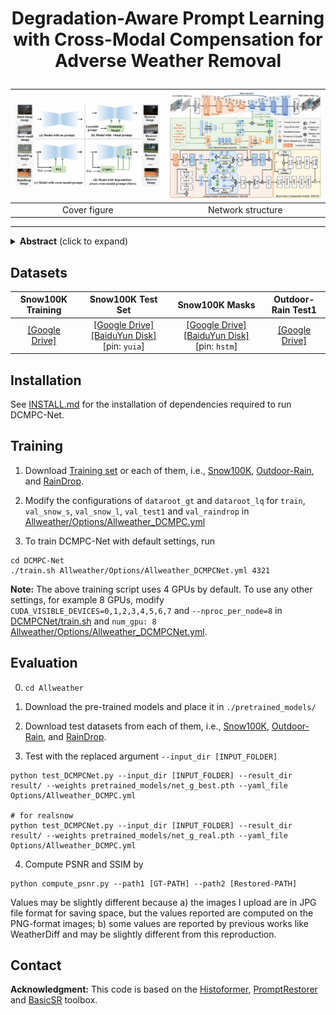  <!-- # <p align=center> [ECCV 2024] Restoring Images in Adverse Weather Conditions via Histogram Transformer</p>

<div align="center">
 
[![paper](https://img.shields.io/badge/Histoformer-paper-blue.svg)](https://arxiv.org/abs/2407.10172)
[![arXiv](https://img.shields.io/badge/Histoformer-arXiv-red.svg)](https://arxiv.org/abs/2407.10172)
[![](https://img.shields.io/badge/project-page-red.svg)](https://sunsean21.github.io/restore-all-weather.html)
[![poster](https://img.shields.io/badge/Histoformer-poster-green.svg)](https://sunsean21.github.io/resources/pdf/poster_eccv24_histoformer.pdf)
[![](https://img.shields.io/badge/Histoformer-supp-purple)](https://sunsean21.github.io/resources/pdf/eccv2024_supp.pdf)     
[![](https://img.shields.io/badge/chinese_blog-zhihu-blue.svg)](https://zhuanlan.zhihu.com/p/709843922) 
[![Closed Issues](https://img.shields.io/github/issues-closed/sunshangquan/Histoformer)](https://github.com/sunshangquan/Histoformer/issues?q=is%3Aissue+is%3Aclosed) 
[![Open Issues](https://img.shields.io/github/issues/sunshangquan/Histoformer)](https://github.com/sunshangquan/Histoformer/issues) 
[![Hits](https://hits.seeyoufarm.com/api/count/incr/badge.svg?url=https%3A%2F%2Fgithub.com%2Fsunshangquan%2FHistoformer&count_bg=%2379C83D&title_bg=%23555555&icon=&icon_color=%23E7E7E7&title=hits&edge_flat=false)](https://hits.seeyoufarm.com)

</div>

<img src="assets/eccv2024_cover.jpg" width="385"> |  <img src="assets/histoformer.png" width="385"> |  
:-------------------------:|:-------------------------:
Cover figure | Network structure

---
>**Restoring Images in Adverse Weather Conditions via Histogram Transformer**<br>  Shangquan Sun, Wenqi Ren, Xinwei Gao, Rui Wang, Xiaochun Cao<br> 
>European Conference on Computer Vision

<details>
<summary><strong>Abstract</strong> (click to expand) </summary>
Transformer-based image restoration methods in adverse weather have achieved significant progress. Most of them use self-attention along the channel dimension or within spatially fixed-range blocks to
reduce computational load. However, such a compromise results in limitations in capturing long-range spatial features. Inspired by the observation that the weather-induced degradation factors mainly cause similar occlusion and brightness, in this work, we propose an efficient Histogram Transformer (Histoformer) for restoring images affected by adverse weather. It is powered by a mechanism dubbed histogram self-attention, which sorts and segments spatial features into intensity-based bins. Self-attention is then applied across bins or within each bin to selectively focus on spatial features of dynamic range and process similar degraded pixels of the long range together. To boost histogram self-attention, we present a dynamic-range convolution enabling conventional convolution to conduct operation over similar pixels rather than neighbor pixels. We also observe that the common pixel-wise losses neglect linear association and correlation between output and ground-truth. Thus, we propose to leverage the Pearson correlation coefficient as a loss function to enforce the recovered pixels following the identical order as ground-truth. Extensive experiments demonstrate the efficacy and superiority of our proposed method.
</details>

## :mega: Citation
If you use Histoformer, please consider citing:

    @article{sun2024restoring,
      title={Restoring Images in Adverse Weather Conditions via Histogram Transformer},
      author={Sun, Shangquan and Ren, Wenqi and Gao, Xinwei and Wang, Rui and Cao, Xiaochun},
      journal={arXiv preprint arXiv:2407.10172},
      year={2024}
    }
    
    @InProceedings{10.1007/978-3-031-72670-5_7,
        author="Sun, Shangquan and Ren, Wenqi and Gao, Xinwei and Wang, Rui and Cao, Xiaochun",
        editor="Leonardis, Ale{\v{s}} and Ricci, Elisa and Roth, Stefan and Russakovsky, Olga and Sattler, Torsten and Varol, G{\"u}l",
        title="Restoring Images in Adverse Weather Conditions via Histogram Transformer",
        booktitle="Computer Vision -- ECCV 2024",
        year="2025",
        publisher="Springer Nature Switzerland",
        address="Cham",
        pages="111--129",
        isbn="978-3-031-72670-5"
    }
---

## :rocket: News
* **2024.08.29**: Update alternative [[Download Links]](https://github.com/sunshangquan/Histoformer/issues/2) for Snow100K masks as its original link expires.
* **2024.08.29**: Update alternative [[Download Links]](https://github.com/sunshangquan/Histoformer/issues/8) for Outdoor-Rain Test1 as its original link expires.
* **2024.07.23**: Update alternative [[Download Links]](https://github.com/sunshangquan/Histoformer/issues/2) for Snow100K as its original link expires.
* **2024.07.18**: Codes and [pre-trained weights](https://drive.google.com/drive/folders/1dmPhr8Z5iPRx9lh7TwdUFPSfwGIxp5l0?usp=drive_link) are released.
* **2024.07.17**: [Visual results](https://github.com/sunshangquan/Histoformer?tab=readme-ov-file#smile-visual-results) are released.
* **2024.07.14**: [Arxiv Paper](https://export.arxiv.org/abs/2407.10172) is released.
* **2024.07.01**: Histoformer is accepted by ECCV2024.
* **2024.03.01**: Histoformer is rejected by CVPR2024.


## :jigsaw: Datasets

According to [[Issue#2]](https://github.com/sunshangquan/Histoformer/issues/2) and [[Issue#8]](https://github.com/sunshangquan/Histoformer/issues/8), many related datasets are unavailable. 
I have provided them below:

| Snow100K Training | Snow100K Test Set | Snow100K Masks | Outdoor-Rain Test1|
|:---------------:|:-----------------:|:-----------------:|:-----------------:|
| [[Google Drive]](https://drive.google.com/file/d/1tfeBnjZX1wIhIFPl6HOzzOKOyo0GdGHl/view?usp=sharing) | [[Google Drive]](https://drive.google.com/drive/folders/1kLPWAev5f6OutKFALhxthuO1XCF5U1Yu) [[BaiduYun Disk]](https://pan.baidu.com/s/1oiL0IrB1vWo902G-jWk8LA?pwd=yuia) [pin: ```yuia```] | [[Google Drive]](https://drive.google.com/drive/folders/11kGq5VB6hyEx-GTONvH9Z4cH7EhpjaJ_?usp=sharing) [[BaiduYun Disk]](https://pan.baidu.com/s/1Il24NXXt748nsL2nLpXI3g?pwd=hstm) [pin: ```hstm```] | [[Google Drive]](https://drive.google.com/file/d/1xgLG6656ahL7TfpeO_TplkMOQrfdxKbo/view?usp=sharing) |


## :smile: Visual Results 


All visual results are in [Google Drive](https://drive.google.com/drive/folders/1adPVQXePgkhC1Ci82_a6vK6JfMa_KX5m?usp=drive_link) and [Baidu Disk](https://pan.baidu.com/s/1X8zWxmZUdd_CRcQAZOxr3w?pwd=ps9q) (pin: ```ps9q```). 
You can also find each of them from the table below.

<div align="center">

| Method | RainDrop | Outdoor-Rain | Snow100K-L | Snow100K-S  | RealSnow |
|:---------------:|:-----------------:|:-----------------:|:-----------------:|:------------------:|:------------------:|
| [TransWeather](https://drive.google.com/drive/folders/1Ptg1t-6UQIXbXstF2vyJM_POjlCfA8Gt?usp=drive_link) | [Results](<https://drive.google.com/drive/folders/1ZfZcdbFUoKsVuVDGZMRt23fB2s1eQbu9?usp=drive_link>) | [Results](<https://drive.google.com/drive/folders/1zecSVNMTXdIjOtYs5K4NyLjeeljCyj17?usp=drive_link>) | [Results](<https://drive.google.com/file/d/1OjNgaj3FebO6PegWjphd9pFgbBwfaiYZ/view?usp=drive_link>) | [Results](<https://drive.google.com/file/d/1GGWlRLEJ1dKGW8GyMVDkWTmRwgjiE_Hh/view?usp=drive_link>) | [Results](<https://drive.google.com/drive/folders/1kBbPHyNU3wYdGKbTGK0sjnk02s-gLwRx?usp=drive_link>) | 
| [WGWSNet](https://drive.google.com/drive/folders/1iEaAQ3j1DN9jMp_NQB8QJ8ixP_fzM7kK?usp=drive_link) | [Results](<https://drive.google.com/drive/folders/16KmSHDYJNaZiMQ6TLgVGdbOp4Sb4KdkX?usp=drive_link>) | [Results](<https://drive.google.com/drive/folders/1OaFiRX3V5ySTa5KoJ9CBg0sj7AveDnkx?usp=drive_link>) | [Results](<https://drive.google.com/file/d/1WE34HRm6Qx02tJ3rz2lHqQaCHXDHCfmH/view?usp=drive_link>) | [Results](<https://drive.google.com/file/d/1u6K3Gbbm8iq2zSywA3i-a4L18QprH9EM/view?usp=drive_link>) | [Results](<https://drive.google.com/drive/folders/1v2Z_KH0d9zeZFAgUCSuyJPbH_yKvffOL?usp=drive_link>) |
| [Chen et al.](https://drive.google.com/drive/folders/1U9lfCsT6ydm_aP4e20lecLyOm9-nTSk4?usp=drive_link) | [Results](<https://drive.google.com/drive/folders/1Xy_V3PU5zvxsiklW8YMWympIEKP5Y92L?usp=drive_link>) | [Results](<https://drive.google.com/drive/folders/1Ri_ridnMJX7S0gEIbJ6v07WQSaGtfqAB?usp=drive_link>) | [Results](<https://drive.google.com/file/d/1TPNBMVQkGf6cNijvsDrGDIuNBZs59drw/view?usp=drive_link>) | [Results](<https://drive.google.com/file/d/1np_l_Ccs-tsF36AyJTa7x6R9W-hp3Mhi/view?usp=drive_link>) | [Results](<https://drive.google.com/drive/folders/1V6y3Q1AoRD7uGvPFFvH0OiG47tSRVOQd?usp=drive_link>) |  
| [WeatherDiff](https://drive.google.com/drive/folders/1RoMark7UbGB3sOlCEP4hyCiyZyRYg7td?usp=drive_link) | [Results](<https://drive.google.com/drive/folders/1GUc1d03yUilfMqDNIlNB5ZDc8LbKWRav?usp=drive_link>) | [Results](<https://drive.google.com/drive/folders/10obRn4-ZjuB_4-Gz492T-2_41oVdZvky?usp=drive_link>) | [Results](<https://drive.google.com/file/d/1TzHwtCiG8S1O2f2hkQsjyDBAgIOvQhp3/view?usp=drive_link>) | [Results](<https://drive.google.com/file/d/1z4AqpBB_XMXOYGLKqwJSuHRusbEV2n7e/view?usp=drive_link>) | [Results](<https://drive.google.com/drive/folders/1B8D75MowIAjxL17WkukpxjEcW3wi6k-i?usp=drive_link>) | 
| [Histoformer](https://drive.google.com/drive/folders/1Yu6rDU4fCxtddLCsllHIT1OVUXpkhy8h?usp=drive_link) | [Results](<https://drive.google.com/drive/folders/1BducWzQ3AbVahMI2pCJOErajJLvuF3Dh?usp=drive_link>) | [Results](<https://drive.google.com/drive/folders/1oofUMYmeI3zCsMWTssvYrw3i9d4wW8zl?usp=sharing>) | [Results](<https://drive.google.com/file/d/18lJLDfpNNvqZ_5x8y9WYYmtb9jFmBEBD/view?usp=drive_link>) | [Results](<https://drive.google.com/file/d/1LvtLkRau8EtRTsbVGceR0JVO_XoXcGz1/view?usp=drive_link>) | [Results](<https://drive.google.com/drive/folders/1Ia5b3nEL3nJr8mphHhexHLTai1z5Xd3o?usp=drive_link>) | 
</div>

Examples:

[<img src="assets/example-RainDrop.png" width="385">](https://imgsli.com/Mjc5ODI4) | [<img src="assets/example-Outdoor-Rain.png" width="385">](https://imgsli.com/Mjc5ODIy)
:-------------------------:|:-------------------------:
RainDrop | Outdoor-Rain 


[<img src="assets/example-Snow100K-L.png" width="385">](https://imgsli.com/Mjc5ODMw) | [<img src="assets/example-RealSnow.png" width="385">](https://imgsli.com/Mjc5ODMz)
:-------------------------:|:-------------------------:
Snow100K-L | RealSnow 

## :gear: Installation

See [INSTALL.md](INSTALL.md) for the installation of dependencies required to run Histoformer.

## :hammer_and_wrench: Training

1. Download [Training set](https://drive.google.com/file/d/1tfeBnjZX1wIhIFPl6HOzzOKOyo0GdGHl/view?usp=sharing) or each of them, i.e., [Snow100K](https://sites.google.com/view/yunfuliu/desnownet), [Outdoor-Rain](https://github.com/liruoteng/HeavyRainRemoval), and [RainDrop](https://github.com/rui1996/DeRaindrop).

**Note:** The original link for downloading Snow100K has expired, so you could refer to [[Issue#2]](https://github.com/sunshangquan/Histoformer/issues/2) for alternative download links.

2. Modify the configurations of ```dataroot_gt``` and ```dataroot_lq``` for ```train```, ```val_snow_s```, ```val_snow_l```, ```val_test1``` and ```val_raindrop``` in [Allweather/Options/Allweather_Histoformer.yml](Allweather/Options/Allweather_Histoformer.yml)

3. To train Histoformer with default settings, run
```
cd Histoformer
./train.sh Allweather/Options/Allweather_Histoformer.yml 4321
```

**Note:** The above training script uses 4 GPUs by default. 
To use any other settings, for example 8 GPUs, modify ```CUDA_VISIBLE_DEVICES=0,1,2,3,4,5,6,7``` and ```--nproc_per_node=8``` in [Histoformer/train.sh](../train.sh) and ```num_gpu: 8``` [Allweather/Options/Allweather_Histoformer.yml](Allweather/Options/Allweather_Histoformer.yml).


## :balance_scale: Evaluation

0. ```cd Allweather```

1. Download the pre-trained [models](https://drive.google.com/drive/folders/1dmPhr8Z5iPRx9lh7TwdUFPSfwGIxp5l0?usp=drive_link) and place it in `./pretrained_models/`

2. Download test datasets from each of them, i.e., [Snow100K](https://sites.google.com/view/yunfuliu/desnownet), [Outdoor-Rain](https://github.com/liruoteng/HeavyRainRemoval), and [RainDrop](https://github.com/rui1996/DeRaindrop).

3. Test with the replaced argument ```--input_dir [INPUT_FOLDER]```
```
python test_histoformer.py --input_dir [INPUT_FOLDER] --result_dir result/ --weights pretrained_models/net_g_best.pth --yaml_file Options/Allweather_Histoformer.yml

# for realsnow
python test_histoformer.py --input_dir [INPUT_FOLDER] --result_dir result/ --weights pretrained_models/net_g_real.pth --yaml_file Options/Allweather_Histoformer.yml
```

4. Compute PSNR and SSIM by
```
python compute_psnr.py --path1 [GT-PATH] --path2 [Restored-PATH]
```
Values may be slightly different because a) the images I upload are in JPG file format for saving space, but the values reported are computed on the PNG-format images; b) some values are reported by previous works like WeatherDiff and may be slightly different from this reproduction.

## :balance_scale: Demo

0. ```cd Allweather```

1. Download the pre-trained [models](https://drive.google.com/drive/folders/1dmPhr8Z5iPRx9lh7TwdUFPSfwGIxp5l0?usp=drive_link) and place it in `./pretrained_models/`

2. Test with the replaced argument ```--input_dir [INPUT_FOLDER]```
```
# for realsnow
python test_histoformer.py --input_dir [INPUT_FOLDER] --result_dir result/ --weights pretrained_models/net_g_real.pth --yaml_file Options/Allweather_Histoformer.yml
```


## :mailbox_with_mail: Contact 
If you have any question, please contact shangquansun@gmail.com

**Acknowledgment:** This code is based on the [WeatherDiff](https://github.com/IGITUGraz/WeatherDiffusion), [Restormer](https://github.com/swz30/Restormer), [BasicSR](https://github.com/xinntao/BasicSR) toolbox and [HINet](https://github.com/megvii-model/HINet). 
 -->
 # <p align=center> Degradation-Aware Prompt Learning with Cross-Modal Compensation for  Adverse Weather Removal</p>

<div align="center">
 

</div>

<img src="assets/VLPformer1.jpg" width="385"> |  <img src="assets/VLPformer2.jpg" width="385"> |  
:-------------------------:|:-------------------------:
Cover figure | Network structure

---


<details>
<summary><strong>Abstract</strong> (click to expand) </summary>
Adverse weather causes diverse and complex image degradations, severely compromising the reliability of computer vision systems. Existing all-in-one restoration models attempt to address multiple degradation types within a unified framework, but often lack explicit spatial and semantic modeling of degradation characteristics, limiting their adaptability to diverse weather conditions. To address this limitation, we propose VLPformer, an adaptive Vision-Language Prompt Transformer that leverages cross-modal degradation cues from a pre-trained vision-language model to guide the restoration process dynamically.
Specifically, we design a Cross-Modal Prompt Generator (CMPG) that integrates textual embeddings with visual features to produce degradation-aware prompts, capturing degradation type, severity, and contextual semantics. These prompts are injected into the decoder via a Prompt-Guided Attention Mechanism (PGAM), which adaptively aligns semantic guidance with degraded regions through a coarse-to-fine attention strategy.To further enhance structural fidelity, we introduce a Dual Feature Compensation Module (DFCM) that disentangles degradation artifacts from scene structures, thereby improving the reconstruction of fine textures and detailed content. By integrating cross-modal semantic guidance with spatial alignment and structural enhancement, VLPformer achieves robust and perceptually consistent restoration across diverse weather conditions. Extensive experiments on four public benchmarks show that VLPformer consistently outperforms state-of-the-art methods in both task-specific and unified settings, achieving superior accuracy and visual fidelity.
</details>



## Datasets
| Snow100K Training | Snow100K Test Set | Snow100K Masks | Outdoor-Rain Test1|
|:---------------:|:-----------------:|:-----------------:|:-----------------:|
| [[Google Drive]](https://drive.google.com/file/d/1tfeBnjZX1wIhIFPl6HOzzOKOyo0GdGHl/view?usp=sharing) | [[Google Drive]](https://drive.google.com/drive/folders/1kLPWAev5f6OutKFALhxthuO1XCF5U1Yu) [[BaiduYun Disk]](https://pan.baidu.com/s/1oiL0IrB1vWo902G-jWk8LA?pwd=yuia) [pin: ```yuia```] | [[Google Drive]](https://drive.google.com/drive/folders/11kGq5VB6hyEx-GTONvH9Z4cH7EhpjaJ_?usp=sharing) [[BaiduYun Disk]](https://pan.baidu.com/s/1Il24NXXt748nsL2nLpXI3g?pwd=hstm) [pin: ```hstm```] | [[Google Drive]](https://drive.google.com/file/d/1xgLG6656ahL7TfpeO_TplkMOQrfdxKbo/view?usp=sharing) |





<!-- Examples:

[<img src="assets/example-RainDrop.png" width="385">](https://imgsli.com/Mjc5ODI4) | [<img src="assets/example-Outdoor-Rain.png" width="385">](https://imgsli.com/Mjc5ODIy)
:-------------------------:|:-------------------------:
RainDrop | Outdoor-Rain 


[<img src="assets/example-Snow100K-L.png" width="385">](https://imgsli.com/Mjc5ODMw) | [<img src="assets/example-RealSnow.png" width="385">](https://imgsli.com/Mjc5ODMz)
:-------------------------:|:-------------------------:
Snow100K-L | RealSnow  -->

## Installation

See [INSTALL.md](INSTALL.md) for the installation of dependencies required to run DCMPC-Net.

##  Training

1. Download [Training set](https://drive.google.com/file/d/1tfeBnjZX1wIhIFPl6HOzzOKOyo0GdGHl/view?usp=sharing) or each of them, i.e., [Snow100K](https://sites.google.com/view/yunfuliu/desnownet), [Outdoor-Rain](https://github.com/liruoteng/HeavyRainRemoval), and [RainDrop](https://github.com/rui1996/DeRaindrop).


2. Modify the configurations of ```dataroot_gt``` and ```dataroot_lq``` for ```train```, ```val_snow_s```, ```val_snow_l```, ```val_test1``` and ```val_raindrop``` in [Allweather/Options/Allweather_DCMPC.yml](Allweather/Options/Allweather_DCMPCNet.yml)

3. To train DCMPC-Net with default settings, run
```
cd DCMPC-Net
./train.sh Allweather/Options/Allweather_DCMPCNet.yml 4321
```

**Note:** The above training script uses 4 GPUs by default. 
To use any other settings, for example 8 GPUs, modify ```CUDA_VISIBLE_DEVICES=0,1,2,3,4,5,6,7``` and ```--nproc_per_node=8``` in [DCMPCNet/train.sh](../train.sh) and ```num_gpu: 8``` [Allweather/Options/Allweather_DCMPCNet.yml](Allweather/Options/Allweather_DCMPCNet.yml).


## Evaluation

0. ```cd Allweather```

1. Download the pre-trained models and place it in `./pretrained_models/`

2. Download test datasets from each of them, i.e., [Snow100K](https://sites.google.com/view/yunfuliu/desnownet), [Outdoor-Rain](https://github.com/liruoteng/HeavyRainRemoval), and [RainDrop](https://github.com/rui1996/DeRaindrop).

3. Test with the replaced argument ```--input_dir [INPUT_FOLDER]```
```
python test_DCMPCNet.py --input_dir [INPUT_FOLDER] --result_dir result/ --weights pretrained_models/net_g_best.pth --yaml_file Options/Allweather_DCMPC.yml

# for realsnow
python test_DCMPCNet.py --input_dir [INPUT_FOLDER] --result_dir result/ --weights pretrained_models/net_g_real.pth --yaml_file Options/Allweather_DCMPC.yml
```

4. Compute PSNR and SSIM by
```
python compute_psnr.py --path1 [GT-PATH] --path2 [Restored-PATH]
```
Values may be slightly different because a) the images I upload are in JPG file format for saving space, but the values reported are computed on the PNG-format images; b) some values are reported by previous works like WeatherDiff and may be slightly different from this reproduction.


## Contact 

**Acknowledgment:** This code is based on the [Histoformer](https://github.com/sunshangquan/Histoformer), [PromptRestorer](https://github.com/supersupercong/PromptRestorer) and [BasicSR](https://github.com/xinntao/BasicSR) toolbox.  

